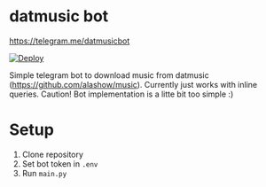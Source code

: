 # datmusic bot

https://telegram.me/datmusicbot

[![Deploy](https://www.herokucdn.com/deploy/button.svg)](https://heroku.com/deploy)

Simple telegram bot to download music from datmusic (https://github.com/alashow/music).
Currently just works with inline queries.
Caution! Bot implementation is a litte bit too simple :)

# Setup


1. Clone repository
2. Set bot token in `.env`
3. Run `main.py`
